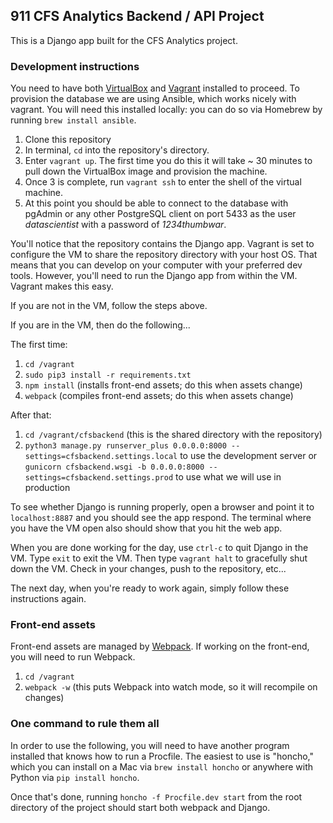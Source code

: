 ## 911 CFS Analytics Backend / API Project

This is a Django app built for the CFS Analytics project.

### Development instructions

You need to have both [VirtualBox](https://www.virtualbox.org) and [Vagrant](https://www.vagrantup.com) installed to proceed. To provision the database we are using Ansible, which works nicely with vagrant. You will need this installed locally: you can do so via Homebrew by running `brew install ansible`.

1. Clone this repository
2. In terminal, `cd` into the repository's directory.
3. Enter `vagrant up`. The first time you do this it will take ~ 30 minutes to pull down the VirtualBox image and provision the machine.
4. Once 3 is complete, run `vagrant ssh` to enter the shell of the virtual machine.
5. At this point you should be able to connect to the database with pgAdmin or any other PostgreSQL client on port 5433 as the user _datascientist_ with a password of _1234thumbwar_.

You'll notice that the repository contains the Django app. Vagrant is set to configure the VM to share the repository directory with your host OS. That means that you can develop on your computer with your preferred dev tools. However, you'll need to run the Django app from within the VM. Vagrant makes this easy.

If you are not in the VM, follow the steps above.

If you are in the VM, then do the following...

The first time:

1. `cd /vagrant`
2. `sudo pip3 install -r requirements.txt`
3. `npm install` (installs front-end assets; do this when assets change)
4. `webpack` (compiles front-end assets; do this when assets change)

After that:

1. `cd /vagrant/cfsbackend` (this is the shared directory with the repository)
2. `python3 manage.py runserver_plus 0.0.0.0:8000 --settings=cfsbackend.settings.local` to use the development server or `gunicorn cfsbackend.wsgi -b 0.0.0.0:8000 --settings=cfsbackend.settings.prod` to use what we will use in production

To see whether Django is running properly, open a browser and point it to `localhost:8887` and you should see the app respond. The terminal where you have the VM open also should show that you hit the web app.

When you are done working for the day, use `ctrl-c` to quit Django in the VM. Type `exit` to exit the VM. Then type `vagrant halt` to gracefully shut down the VM. Check in your changes, push to the repository, etc...

The next day, when you're ready to work again, simply follow these instructions again.

### Front-end assets

Front-end assets are managed by [Webpack](https://webpack.github.io/). If working on
the front-end, you will need to run Webpack.

1. `cd /vagrant`
2. `webpack -w` (this puts Webpack into watch mode, so it will recompile on changes)

### One command to rule them all

In order to use the following, you will need to have another program installed that
knows how to run a Procfile. The easiest to use is "honcho," which you can install
on a Mac via `brew install honcho` or anywhere with Python via `pip install honcho`.

Once that's done, running `honcho -f Procfile.dev start` from the root directory
of the project should start both webpack and Django.
